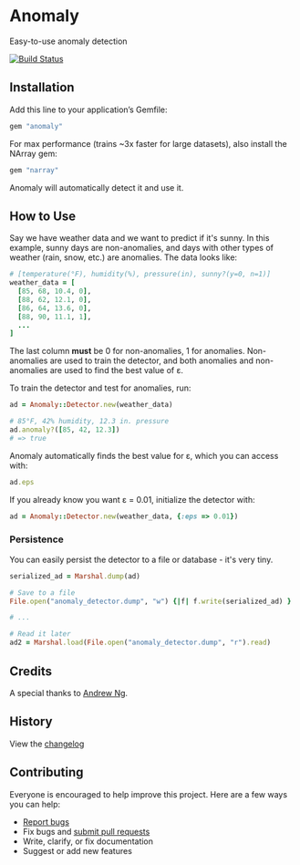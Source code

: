 # Anomaly

Easy-to-use anomaly detection

[![Build Status](https://travis-ci.org/ankane/anomaly.svg?branch=master)](https://travis-ci.org/ankane/anomaly)

## Installation

Add this line to your application’s Gemfile:

```ruby
gem "anomaly"
```

For max performance (trains ~3x faster for large datasets), also install the NArray gem:

```ruby
gem "narray"
```

Anomaly will automatically detect it and use it.

## How to Use

Say we have weather data and we want to predict if it's sunny. In this example, sunny days are non-anomalies, and days with other types of weather (rain, snow, etc.) are anomalies. The data looks like:

```ruby
# [temperature(°F), humidity(%), pressure(in), sunny?(y=0, n=1)]
weather_data = [
  [85, 68, 10.4, 0],
  [88, 62, 12.1, 0],
  [86, 64, 13.6, 0],
  [88, 90, 11.1, 1],
  ...
]
```

The last column **must** be 0 for non-anomalies, 1 for anomalies. Non-anomalies are used to train the detector, and both anomalies and non-anomalies are used to find the best value of ε.

To train the detector and test for anomalies, run:

```ruby
ad = Anomaly::Detector.new(weather_data)

# 85°F, 42% humidity, 12.3 in. pressure
ad.anomaly?([85, 42, 12.3])
# => true
```

Anomaly automatically finds the best value for ε, which you can access with:

```ruby
ad.eps
```

If you already know you want ε = 0.01, initialize the detector with:

```ruby
ad = Anomaly::Detector.new(weather_data, {:eps => 0.01})
```

### Persistence

You can easily persist the detector to a file or database - it's very tiny.

```ruby
serialized_ad = Marshal.dump(ad)

# Save to a file
File.open("anomaly_detector.dump", "w") {|f| f.write(serialized_ad) }

# ...

# Read it later
ad2 = Marshal.load(File.open("anomaly_detector.dump", "r").read)
```

## Credits

A special thanks to [Andrew Ng](http://www.ml-class.org).

## History

View the [changelog](https://github.com/ankane/anomaly/blob/master/CHANGELOG.md)

## Contributing

Everyone is encouraged to help improve this project. Here are a few ways you can help:

- [Report bugs](https://github.com/ankane/anomaly/issues)
- Fix bugs and [submit pull requests](https://github.com/ankane/anomaly/pulls)
- Write, clarify, or fix documentation
- Suggest or add new features

